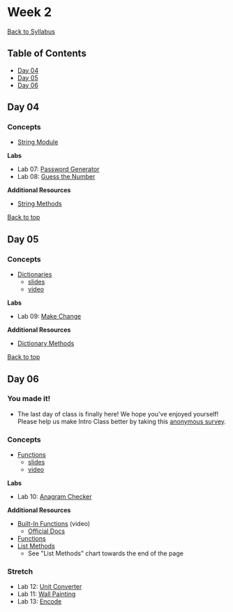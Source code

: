 # Week 2 <a id="top"></a>
[Back to Syllabus](https://github.com/PdxCodeGuild/IntroToProgramming#top)

## Table of Contents
- [Day 04](#day-04)
- [Day 05](#day-05)
- [Day 06](#day-06)

## <a id="day-04"></a>Day 04
### Concepts
- [String Module](https://docs.python.org/2/library/string.html#module-string)

**Labs**
- Lab 07: [Password Generator](https://github.com/PdxCodeGuild/IntroToProgramming/blob/master/labs/lab07-password_generator.md)
- Lab 08: [Guess the Number](https://github.com/PdxCodeGuild/IntroToProgramming/blob/master/labs/lab08-guess_the_number.md)

**Additional Resources**
- [String Methods](https://www.w3schools.com/python/python_ref_string.asp)

[Back to top](#top)

## <a id="day-05"></a>Day 05
### Concepts
- [Dictionaries](https://www.py4e.com/html3/09-dictionaries)
  - [slides](https://www.py4e.com/lectures3/Pythonlearn-09-Dictionaries.pptx)
  - [video](https://youtu.be/8DvywoWv6fI)

**Labs**
- Lab 09: [Make Change](https://github.com/PdxCodeGuild/IntroToProgramming/blob/master/labs/lab09-make_change.md)

**Additional Resources**
- [Dictionary Methods](https://www.w3schools.com/python/python_ref_dictionary.asp)

[Back to top](#top)

## <a id="day-06"></a>Day 06

### You made it!
- The last day of class is finally here! We hope you've enjoyed yourself! Please help us make Intro Class better by taking this [anonymous survey](https://forms.gle/V795JNC89odNDgG2A).

### Concepts
- [Functions](https://www.py4e.com/html3/04-functions)
  - [slides](https://www.py4e.com/lectures3/Pythonlearn-04-Functions.pptx)
  - [video](https://youtu.be/8DvywoWv6fI)

**Labs**
- Lab 10: [Anagram Checker](https://github.com/PdxCodeGuild/IntroToProgramming/blob/master/labs/lab10-anagram_checker.md)

**Additional Resources**
- [Built-In Functions](https://youtu.be/8DvywoWv6fI?t=6776) (video)
  - [Official Docs](https://docs.python.org/3/library/functions.html)
- [Functions](https://www.w3schools.com/python/python_functions.asp)
- [List Methods](https://www.w3schools.com/python/python_lists.asp)
  - See "List Methods" chart towards the end of the page

### Stretch
- Lab 12: [Unit Converter](https://github.com/PdxCodeGuild/IntroToProgramming/blob/master/labs/lab12-unit_converter.md)
- Lab 11: [Wall Painting](https://github.com/PdxCodeGuild/IntroToProgramming/blob/master/labs/lab11-wall_painting.md)
- Lab 13: [Encode](https://github.com/PdxCodeGuild/IntroToProgramming/blob/master/labs/lab13-rot13.md)
